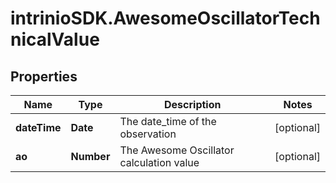 # intrinioSDK.AwesomeOscillatorTechnicalValue

## Properties
Name | Type | Description | Notes
------------ | ------------- | ------------- | -------------
**dateTime** | **Date** | The date_time of the observation | [optional] 
**ao** | **Number** | The Awesome Oscillator calculation value | [optional] 



